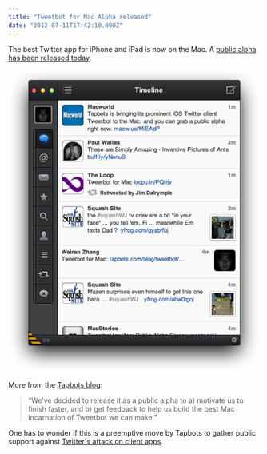 ```yaml
---
title: "Tweetbot for Mac Alpha released"
date: "2012-07-11T17:42:10.000Z"
---
```


The best Twitter app for iPhone and iPad is now on the Mac. A [public alpha has been released today](http://tapbots.com/tweetbot_mac/).

![](5c0c7dc4-b1a8-41da-b30d-173f94123514.png)

More from the [Tapbots blog](http://tapbots.com/blog/tweetbot/tweetbot-for-mac):

> “We’ve decided to release it as a public alpha to a) motivate us to finish faster, and b) get feedback to help us build the best Mac incarnation of Tweetbot we can make.”

One has to wonder if this is a preemptive move by Tapbots to gather public support against [Twitter's attack on client apps](https://dev.twitter.com/blog/delivering-consistent-twitter-experience).
